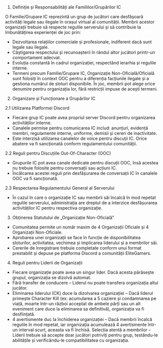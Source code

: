 1. Definiție și Responsabilități ale Familiilor/Grupărilor IC

O Familie/Grupare IC reprezintă un grup de jucători care desfășoară activități legale sau ilegale în orașul virtual al comunității. Membrii acestor organizații trebuie să respecte regulile serverului și să contribuie la îmbunătățirea experienței de joc prin:

- Dezvoltarea relațiilor comerciale și profesionale, indiferent dacă sunt legale sau ilegale.
- Câștigarea respectului și recunoașterii în rândul altor jucători printr-un comportament adecvat.
- Evoluția constantă în cadrul organizației, respectând ierarhia și regulile interne.
- Termeni precum Familie/Grupare IC, Organizație Non-Oficială/Oficială sunt folosiți în context OOC pentru a diferenția facțiunile ilegale și a gestiona numărul de sloturi disponibile. În joc, membrii pot alege orice denumire pentru organizația lor, fără restricții impuse de acești termeni.

2. Organizare și Funcționare a Grupărilor IC

2.1 Utilizarea Platformei Discord

- Fiecare grup IC poate avea propriul server Discord pentru organizarea activităților interne.
- Canalele permise pentru comunicarea IC includ: anunțuri, evidență membri, regulamente interne, uniforme, demisii și cereri de inactivitate.
- Este interzisă utilizarea canalelor de voice pentru discuții IC. Orice abatere va fi sancționată conform regulamentului comunității.

2.2 Reguli pentru Discuțiile Out-Of-Character (OOC)

- Grupurile IC pot avea canale dedicate pentru discuții OOC, însă acestea nu trebuie folosite pentru conversații sau acțiuni IC.
- Încălcarea acestei reguli prin desfășurarea de conversații IC în canalele OOC va fi sancționată.

2.3 Respectarea Regulamentului General al Serverului

- În cazul în care o organizație IC sau membrii săi încalcă în mod repetat regulile serverului, administrația are dreptul de a interzice desfășurarea activităților IC pentru respectiva organizație.

3. Obținerea Statutului de „Organizație Non-Oficială”

- Comunitatea permite un număr maxim de 4 Organizații Oficiale și 4 Organizații Non-Oficiale.
- Aprobarea unei organizații se face în funcție de disponibilitatea sloturilor, activitatea, vechimea și implicarea liderului și a membrilor săi.
- Cererile de înregistrare trebuie completate conform unui format prestabilit și depuse pe platforma Discord a comunității EliteGamers.

4. Reguli pentru Liderii de Organizații

- Fiecare organizație poate avea un singur lider. Dacă acesta părăsește grupul, organizația se dizolvă automat.
- Fără transfer de conducere – Liderul nu poate transfera organizația altui jucător.
- Eliminarea liderului (CK) duce la dizolvarea organizației – Dacă liderul primește Character Kill (ex: acumularea a 5 caziere și condamnarea pe viață, moarte într-un război acceptat de ambele părți sau un alt eveniment care duce la eliminarea sa definitivă), organizația va fi desființată.
- 4 avertismente duc la închiderea organizației – Dacă membrii încalcă regulile în mod repetat, iar organizația acumulează 4 avertismente într-un interval scurt, aceasta va fi închisă.
Selecția atentă a membrilor – Liderii trebuie să accepte doar jucători potriviți pentru grup, testându-le abilitățile și verificându-le compatibilitatea cu organizația.
